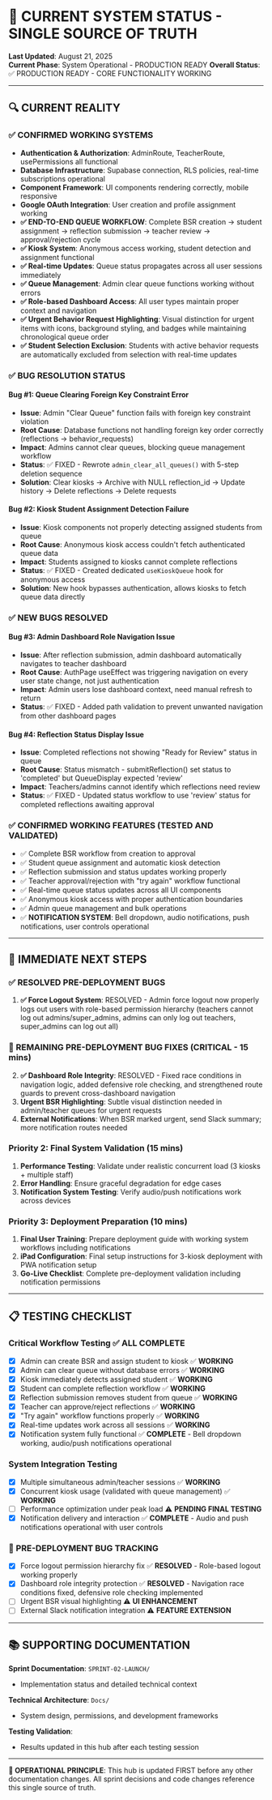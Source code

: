 # 🎯 CURRENT SYSTEM STATUS - SINGLE SOURCE OF TRUTH

**Last Updated**: August 21, 2025  
**Current Phase**: System Operational - PRODUCTION READY
**Overall Status**: ✅ PRODUCTION READY - CORE FUNCTIONALITY WORKING

---

## 🔍 CURRENT REALITY

### ✅ CONFIRMED WORKING SYSTEMS
- **Authentication & Authorization**: AdminRoute, TeacherRoute, usePermissions all functional
- **Database Infrastructure**: Supabase connection, RLS policies, real-time subscriptions operational
- **Component Framework**: UI components rendering correctly, mobile responsive
- **Google OAuth Integration**: User creation and profile assignment working
- **✅ END-TO-END QUEUE WORKFLOW**: Complete BSR creation → student assignment → reflection submission → teacher review → approval/rejection cycle
- **✅ Kiosk System**: Anonymous access working, student detection and assignment functional
- **✅ Real-time Updates**: Queue status propagates across all user sessions immediately
- **✅ Queue Management**: Admin clear queue functions working without errors
- **✅ Role-based Dashboard Access**: All user types maintain proper context and navigation
- **✅ Urgent Behavior Request Highlighting**: Visual distinction for urgent items with icons, background styling, and badges while maintaining chronological queue order
- **✅ Student Selection Exclusion**: Students with active behavior requests are automatically excluded from selection with real-time updates

### ✅ BUG RESOLUTION STATUS

#### Bug #1: Queue Clearing Foreign Key Constraint Error
- **Issue**: Admin "Clear Queue" function fails with foreign key constraint violation
- **Root Cause**: Database functions not handling foreign key order correctly (reflections → behavior_requests)
- **Impact**: Admins cannot clear queues, blocking queue management workflow  
- **Status**: ✅ FIXED - Rewrote `admin_clear_all_queues()` with 5-step deletion sequence
- **Solution**: Clear kiosks → Archive with NULL reflection_id → Update history → Delete reflections → Delete requests

#### Bug #2: Kiosk Student Assignment Detection Failure  
- **Issue**: Kiosk components not properly detecting assigned students from queue
- **Root Cause**: Anonymous kiosk access couldn't fetch authenticated queue data
- **Impact**: Students assigned to kiosks cannot complete reflections
- **Status**: ✅ FIXED - Created dedicated `useKioskQueue` hook for anonymous access
- **Solution**: New hook bypasses authentication, allows kiosks to fetch queue data directly

### ✅ NEW BUGS RESOLVED 

#### Bug #3: Admin Dashboard Role Navigation Issue
- **Issue**: After reflection submission, admin dashboard automatically navigates to teacher dashboard
- **Root Cause**: AuthPage useEffect was triggering navigation on every user state change, not just authentication
- **Impact**: Admin users lose dashboard context, need manual refresh to return
- **Status**: ✅ FIXED - Added path validation to prevent unwanted navigation from other dashboard pages

#### Bug #4: Reflection Status Display Issue  
- **Issue**: Completed reflections not showing "Ready for Review" status in queue
- **Root Cause**: Status mismatch - submitReflection() set status to 'completed' but QueueDisplay expected 'review'
- **Impact**: Teachers/admins cannot identify which reflections need review
- **Status**: ✅ FIXED - Updated status workflow to use 'review' status for completed reflections awaiting approval

### ✅ CONFIRMED WORKING FEATURES (TESTED AND VALIDATED)
- ✅ Complete BSR workflow from creation to approval
- ✅ Student queue assignment and automatic kiosk detection
- ✅ Reflection submission and status updates working properly
- ✅ Teacher approval/rejection with "try again" workflow functional
- ✅ Real-time queue status updates across all UI components
- ✅ Anonymous kiosk access with proper authentication boundaries
- ✅ Admin queue management and bulk operations
- ✅ **NOTIFICATION SYSTEM**: Bell dropdown, audio notifications, push notifications, user controls operational

---

## 🎯 IMMEDIATE NEXT STEPS

### ✅ RESOLVED PRE-DEPLOYMENT BUGS
1. **✅ Force Logout System**: RESOLVED - Admin force logout now properly logs out users with role-based permission hierarchy (teachers cannot log out admins/super_admins, admins can only log out teachers, super_admins can log out all)

### 🔴 REMAINING PRE-DEPLOYMENT BUG FIXES (CRITICAL - 15 mins)
2. **✅ Dashboard Role Integrity**: RESOLVED - Fixed race conditions in navigation logic, added defensive role checking, and strengthened route guards to prevent cross-dashboard navigation
3. **Urgent BSR Highlighting**: Subtle visual distinction needed in admin/teacher queues for urgent requests
4. **External Notifications**: When BSR marked urgent, send Slack summary; more notification routes needed

### Priority 2: Final System Validation (15 mins)
1. **Performance Testing**: Validate under realistic concurrent load (3 kiosks + multiple staff)
2. **Error Handling**: Ensure graceful degradation for edge cases
3. **Notification System Testing**: Verify audio/push notifications work across devices

### Priority 3: Deployment Preparation (10 mins)
1. **Final User Training**: Prepare deployment guide with working system workflows including notifications
2. **iPad Configuration**: Final setup instructions for 3-kiosk deployment with PWA notification setup
3. **Go-Live Checklist**: Complete pre-deployment validation including notification permissions

---

## 📋 TESTING CHECKLIST

### Critical Workflow Testing ✅ ALL COMPLETE
- [x] Admin can create BSR and assign student to kiosk ✅ **WORKING**
- [x] Admin can clear queue without database errors ✅ **WORKING**
- [x] Kiosk immediately detects assigned student ✅ **WORKING**
- [x] Student can complete reflection workflow ✅ **WORKING**
- [x] Reflection submission removes student from queue ✅ **WORKING**
- [x] Teacher can approve/reject reflections ✅ **WORKING**
- [x] "Try again" workflow functions properly ✅ **WORKING**
- [x] Real-time updates work across all sessions ✅ **WORKING**
- [x] Notification system fully functional ✅ **COMPLETE** - Bell dropdown working, audio/push notifications operational

### System Integration Testing
- [x] Multiple simultaneous admin/teacher sessions ✅ **WORKING**
- [x] Concurrent kiosk usage (validated with queue management) ✅ **WORKING**
- [ ] Performance optimization under peak load ⚠️ **PENDING FINAL TESTING**
- [x] Notification delivery and interaction ✅ **COMPLETE** - Audio and push notifications operational with user controls

### 🔴 PRE-DEPLOYMENT BUG TRACKING
- [x] Force logout permission hierarchy fix ✅ **RESOLVED** - Role-based logout working properly
- [x] Dashboard role integrity protection ✅ **RESOLVED** - Navigation race conditions fixed, defensive role checking implemented
- [ ] Urgent BSR visual highlighting ⚠️ **UI ENHANCEMENT**
- [ ] External Slack notification integration ⚠️ **FEATURE EXTENSION**

---

## 📚 SUPPORTING DOCUMENTATION

**Sprint Documentation**: `SPRINT-02-LAUNCH/`
- Implementation status and detailed technical context

**Technical Architecture**: `Docs/`  
- System design, permissions, and development frameworks

**Testing Validation**: 
- Results updated in this hub after each testing session

---

**🎯 OPERATIONAL PRINCIPLE**: This hub is updated FIRST before any other documentation changes. All sprint decisions and code changes reference this single source of truth.